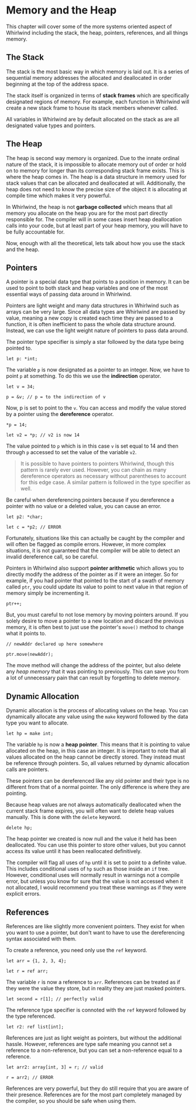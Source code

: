 # Memory and the Heap

This chapter will cover some of the more systems
oriented aspect of Whirlwind including the stack,
the heap, pointers, references, and all things memory.

## The Stack

The stack is the most basic way in which memory is laid out.
It is a series of sequential memory addresses the allocated
and deallocated in order beginning at the top of the address
space.  

The stack itself is organized in terms of **stack frames**
which are specifically designated regions of memory.  For example,
each function in Whirlwind will create a new stack frame to house
its stack members whenever called.  

All variables in Whirlwind are by default allocated on the stack as are
all designated value types and pointers.

## The Heap

The heap is second way memory is organized.  Due to the innate ordinal nature
of the stack, it is impossible to allocate memory out of order or hold on
to memory for longer than its corresponding stack frame exists.  This is
where the heap comes in.  The heap is a data structure in memory used for
stack values that can be allocated and deallocated at will.  Additionally,
the heap does not need to know the precise size of the object it is allocating
at compile time which makes it very powerful.

In Whirlwind, the heap is not **garbage collected** which means that all memory you
allocate on the heap you are for the most part directly responsible for.
The compiler will in some cases insert heap deallocation calls into your code,
but at least part of your heap memory, you will have to be fully accountable for.

Now, enough with all the theoretical, lets talk about how you use the stack and
the heap.

## Pointers

A pointer is a special data type that points to a position in memory.  It can
be used to point to both stack and heap variables and one of the most essential
ways of passing data around in Whirlwind.

Pointers are light weight and many data structures in Whirlwind such as arrays
can be very large.  Since all data types are Whirlwind are passed by value, meaning
a new copy is created each time they are passed to a function, it is often inefficient
to pass the whole data structure around.  Instead, we can use the light weight nature of
pointers to pass data around.

The pointer type specifier is simply a star followed by the data type being pointed to.

    let p: *int;

The variable `p` is now designated as a pointer to an integer.  Now, we have to point
`p` at something. To do this we use the **indirection** operator.

    let v = 34;

    p = &v; // p = to the indirection of v

Now, p is set to point to the `v`.  You can access and modify the value stored by a pointer using
the **dereference** operator.

    *p = 14;

    let v2 = *p; // v2 is now 14

The value pointed to `p` which is in this case `v` is set equal to 14 and then through `p` accessed
to set the value of the variable `v2`.

> It is possible to have pointers to pointers Whirlwind, though this pattern is rarely ever used.
> However, you can chain as many dereference operators as necessary without parentheses to account
> for this edge case.  A similar pattern is followed in the type specifier as well.

Be careful when dereferencing pointers because if you dereference a pointer with no value or a deleted value,
you can cause an error.

    let p2: *char;

    let c = *p2; // ERROR

Fortunately, situations like this can actually be caught by the compiler and will often be flagged as compile
errors.  However, in more complex situations, it is not guaranteed that the compiler will be able to detect an
invalid dereference call, so be careful.

Pointers in Whirlwind also support **pointer arithmetic** which allows you to directly modify the address of the pointer
as if it were an integer.  So for example, if you had pointer that pointed to the start of a swath of memory called `ptr`,
you could update its value to point to next value in that region of memory simply be incrementing it.

    ptr++;

But, you must careful to not lose memory by moving pointers around.  If you solely desire to move a pointer to a new location
and discard the previous memory, it is often best to just use the pointer's `move()` method to change what it points to.

    // newAddr declared up here somewhere

    ptr.move(newAddr);

The move method will change the address of the pointer, but also delete any *heap memory* that it was pointing to previously.
This can save you from a lot of unnecessary pain that can result by forgetting to delete memory.

## Dynamic Allocation

Dynamic allocation is the process of allocating values on the heap.  You can dynamically allocate any value using the
`make` keyword followed by the data type you want to allocate.

    let hp = make int;

The variable `hp` is now a **heap pointer**.  This means that it is pointing to value allocated on the heap, in this case
an integer.  It is important to note that all values allocated on the heap cannot be directly stored.  They instead must be
reference through pointers.  So, all values returned by dynamic allocation calls are pointers.

These pointers can be dereferenced like any old pointer and their type is no different from that of a normal pointer.  The
only difference is where they are pointing.

Because heap values are not always automatically deallocated when the current stack frame expires, you will often want to
delete heap values manually.  This is done with the `delete` keyword.

    delete hp;

The heap pointer we created is now null and the value it held has been deallocated.  You can use this pointer to store other
values, but you cannot access its value until it has been reallocated definitively.

The compiler will flag all uses of `hp` until it is set to point to a definite value.  This includes conditional
uses of `hp` such as those inside an `if` tree.  However, conditional uses will normally result in warnings
not a compile error, but unless you know for sure that the value is not accessed when it not allocated, I would
recommend you treat these warnings as if they were explicit errors.

## References

References are like slightly more convenient pointers. They exist for when you want to use a pointer, but don't want to
have to use the dereferencing syntax associated with them.

To create a reference, you need only use the `ref` keyword.

    let arr = {1, 2, 3, 4};

    let r = ref arr;

The variable `r` is now a reference to `arr`.  References can be treated as if they were the value they store, but in reality
they are just masked pointers.

    let second = r[1]; // perfectly valid

The reference type specifier is connoted with the `ref` keyword followed by the type referenced.

    let r2: ref list[int];

References are just as light weight as pointers, but without the additional hassle.  However, references are type safe meaning you cannot
set a reference to a non-reference, but you can set a non-reference equal to a reference.

    let arr2: array[int, 3] = r; // valid

    r = arr2; // ERROR

References are very powerful, but they do still require that you are aware of their presence.  References are for the most part completely managed
by the compiler, so you should be safe when using them.
